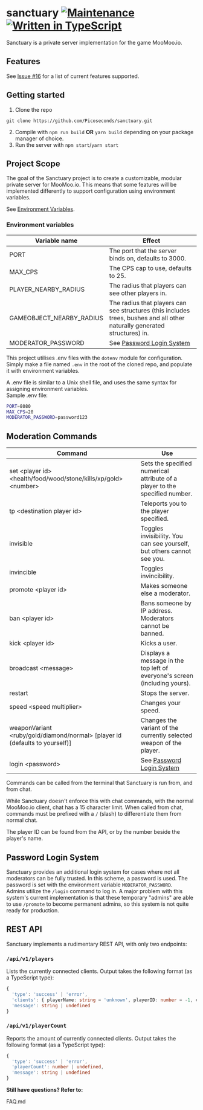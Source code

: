 # sanctuary [![Maintenance](https://img.shields.io/badge/Maintained%3F-yes-success.svg)](https://GitHub.com/Picoseconds/sanctuary/graphs/commit-activity) [![Written in TypeScript](https://img.shields.io/badge/types-typescript-success)](https://github.com/microsoft/TypeScript/)
Sanctuary is a private server implementation for the game MooMoo.io.

## Features
See [Issue #16](https://github.com/Picoseconds/sanctuary/issues/16) for a list of current features supported.

## Getting started
1. Clone the repo
```
git clone https://github.com/Picoseconds/sanctuary.git
```
2. Compile with `npm run build` **OR** `yarn build` depending on your package manager of choice.
3. Run the server with `npm start`/`yarn start`

## Project Scope
The goal of the Sanctuary project is to create a customizable, modular private server for MooMoo.io. This means that some features will be implemented differently to support configuration using environment variables.

See [Environment Variables](#environment-variables).

### Environment variables
| Variable name            | Effect                                                                                                                    |
| ------------------------ | ------------------------------------------------------------------------------------------------------------------------- |
| PORT                     | The port that the server binds on, defaults to 3000.                                                                      |
| MAX_CPS                  | The CPS cap to use, defaults to 25.                                                                                       |
| PLAYER_NEARBY_RADIUS     | The radius that players can see other players in.                                                                         |
| GAMEOBJECT_NEARBY_RADIUS | The radius that players can see structures (this includes trees, bushes and all other naturally generated structures) in. |
| MODERATOR_PASSWORD       | See [Password Login System](#password-login-system)                                                                       |

This project utilises .env files with the `dotenv` module for configuration. Simply make a file named `.env` in the root of the cloned repo, and populate it with environment variables.

A .env file is similar to a Unix shell file, and uses the same syntax for assigning environment variables.  
Sample .env file:
```bash
PORT=8080
MAX_CPS=20
MODERATOR_PASSWORD=password123
```

## Moderation Commands
| Command                                                                      | Use                                                                                                  |
| ---------------------------------------------------------------------------- | ---------------------------------------------------------------------------------------------------- |
| set \<player id> \<health/food/wood/stone/kills/xp/gold> \<number>           | Sets the specified numerical attribute of a player to the specified number.                          |
| tp \<destination player id>                                                  | Teleports you to the player specified.                                                               |
| invisible                                                                    | Toggles invisibility. You can see yourself, but others cannot see you.                               |
| invincible                                                                   | Toggles invincibility.                                                                               |
| promote \<player id>                                                         | Makes someone else a moderator.                                                                      |
| ban \<player id>                                                             | Bans someone by IP address. Moderators cannot be banned.                                             |
| kick \<player id>                                                            | Kicks a user.                                                                                        |
| broadcast \<message>                                                         | Displays a message in the top left of everyone's screen (including yours).                           |
| restart                                                                      | Stops the server.                                                                                    |
| speed \<speed multiplier>                                                    | Changes your speed.                                                                                  |
| weaponVariant \<ruby/gold/diamond/normal> [player id (defaults to yourself)] | Changes the variant of the currently selected weapon of the player. |
| login \<password>                                                            | See [Password Login System](#password-login-system)                                                  |

Commands can be called from the terminal that Sanctuary is run from, and from chat.

While Sanctuary doesn't enforce this with chat commands, with the normal MooMoo.io client, chat has a 15 character limit.
When called from chat, commands must be prefixed with a `/` (slash) to differentiate them from normal chat.

The player ID can be found from the API, or by the number beside the player's name.

## Password Login System
Sanctuary provides an additional login system for cases where not all moderators can be fully trusted. In this scheme, a password is used. The password is set with the environment variable `MODERATOR_PASSWORD`.  
Admins utilize the `/login` command to log in. A major problem with this system's current implementation is that these temporary "admins" are able to use `/promote` to become permanent admins, so this system is not quite ready for production.

## REST API
Sanctuary implements a rudimentary REST API, with only two endpoints:
### `/api/v1/players`
Lists the currently connected clients. Output takes the following format (as a TypeScript type):
```ts
{
  'type': 'success' | 'error',
  'clients': { playerName: string = 'unknown', playerID: number = -1, clientIPHash: string }[] | undefined,
  'message': string | undefined
}
```

### `/api/v1/playerCount`
Reports the amount of currently connected clients. Output takes the following format (as a TypeScript type):
```ts
{
  'type': 'success' | 'error',
  'playerCount': number | undefined,
  'message': string | undefined
}
```

**Still have questions? Refer to:**

FAQ.md
